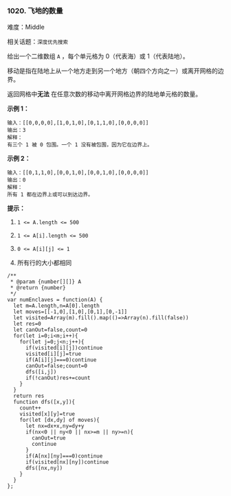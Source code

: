 ### 1020. 飞地的数量

难度：Middle

相关话题：`深度优先搜索`

给出一个二维数组 `A` ，每个单元格为 0（代表海）或 1（代表陆地）。



移动是指在陆地上从一个地方走到另一个地方（朝四个方向之一）或离开网格的边界。



返回网格中**无法** 在任意次数的移动中离开网格边界的陆地单元格的数量。







**示例 1：** 



```
输入：[[0,0,0,0],[1,0,1,0],[0,1,1,0],[0,0,0,0]]
输出：3
解释：
有三个 1 被 0 包围。一个 1 没有被包围，因为它在边界上。
```


**示例 2：** 



```
输入：[[0,1,1,0],[0,0,1,0],[0,0,1,0],[0,0,0,0]]
输出：0
解释：
所有 1 都在边界上或可以到达边界。
```






**提示：** 




1.  `1 <= A.length <= 500` 

2.  `1 <= A[i].length <= 500` 

3.  `0 <= A[i][j] <= 1` 

4. 所有行的大小都相同




```
/**
 * @param {number[][]} A
 * @return {number}
 */
var numEnclaves = function(A) {
  let m=A.length,n=A[0].length
  let moves=[[-1,0],[1,0],[0,1],[0,-1]]
  let visited=Array(m).fill().map(()=>Array(n).fill(false))
  let res=0
  let canOut=false,count=0
  for(let i=0;i<m;i++){
    for(let j=0;j<n;j++){
      if(visited[i][j])continue
      visited[i][j]=true
      if(A[i][j]===0)continue
      canOut=false;count=0
      dfs([i,j])
      if(!canOut)res+=count
    }
  }
  return res
  function dfs([x,y]){
    count++
    visited[x][y]=true
    for(let [dx,dy] of moves){
      let nx=dx+x,ny=dy+y
      if(nx<0 || ny<0 || nx>=m || ny>=n){
        canOut=true
        continue
      }
      if(A[nx][ny]===0)continue
      if(visited[nx][ny])continue
      dfs([nx,ny])
    }
  }
};
```

